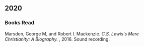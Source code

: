 ## 2020  

### Books Read  
Marsden, George M, and Robert I. Mackenzie. *C.S. Lewis's Mere Christianity: A Biography.* , 2016. Sound recording.  
